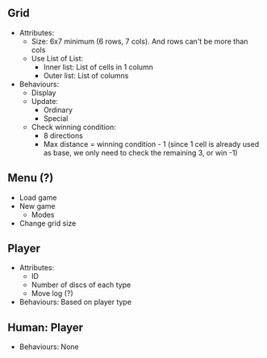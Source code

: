 ## Grid
- Attributes:
	- Size: 6x7 minimum (6 rows, 7 cols). And rows can't be more than cols
	- Use List of List:
		- Inner list: List of cells in 1 column
		- Outer list: List of columns
- Behaviours:
	- Display
	- Update:
		- Ordinary
		- Special
	- Check winning condition:
		- 8 directions
		- Max distance = winning condition - 1 (since 1 cell is already used as base, we only need to check the remaining 3, or win -1)

## Menu (?)
- Load game
- New game
	- Modes
- Change grid size

## Player
- Attributes:
	- ID
	- Number of discs of each type
	- Move log (?)
- Behaviours: Based on player type

## Human: Player
- Behaviours: None

## Computer: Player
- Behaviours:
	- Play to win
	- Play random

## Main
- Game loop
- Input handling
	- Out of bound
	- Weird disc
	- Wrong input format
	- Wrong input data type
- Save game
- Quit game
- Check for end
	- Win
	- Draw: both player run out of disc and noone has won
